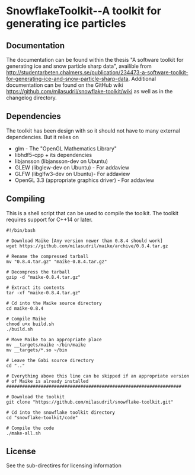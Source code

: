 SnowflakeToolkit--A toolkit for generating ice particles
========================================================

Documentation
-------------
The documentation can be found within the thesis "A software toolkit for generating ice and snow particle sharp data", availible from http://studentarbeten.chalmers.se/publication/234473-a-software-toolkit-for-generating-ice-and-snow-particle-sharp-data. Additional documentation can be found on the GitHub wiki https://github.com/milasudril/snowflake-toolkit/wiki as well as in the changelog directory.


Dependencies
------------
The toolkit has been design with so it should not have to many external dependencies. But it relies on

 * glm - The "OpenGL Mathematics Library"
 * libhdf5-cpp + its dependencies
 * libjansson (libjansson-dev on Ubuntu)
 * GLEW (libglew-dev on Ubuntu) - For addaview
 * GLFW (libglfw3-dev on Ubuntu)- For addaview 
 * OpenGL 3.3 (appropriate graphics driver) - For addaview 
 

Compiling
---------
This is a shell script that can be used to compile the toolkit. The toolkit requires support for C++14 or later.	

    #!/bin/bash

    # Download Maike [Any version newer than 0.8.4 should work]
    wget https://github.com/milasudril/maike/archive/0.8.4.tar.gz

    # Rename the compressed tarball
    mv "0.8.4.tar.gz" "maike-0.8.4.tar.gz"

    # Decompress the tarball
    gzip -d "maike-0.8.4.tar.gz"

    # Extract its contents
    tar -xf "maike-0.8.4.tar.gz"

    # Cd into the Maike source directory
    cd maike-0.8.4

    # Compile Maike
    chmod u+x build.sh
    ./build.sh

    # Move Maike to an appropriate place
    mv __targets/maike ~/bin/maike
	mv __targets/*.so ~/bin

    # Leave the Gabi source directory
    cd ".."

    # Everything above this line can be skipped if an appropriate version
    # of Maike is already installed
    ##################################################################

    # Download the toolkit
    git clone "https://github.com/milasudril/snowflake-toolkit.git"

    # Cd into the snowflake toolkit directory
    cd "snowflake-toolkit/code"

    # Compile the code
    ./make-all.sh


License
-------
See the sub-directires for licensing information
